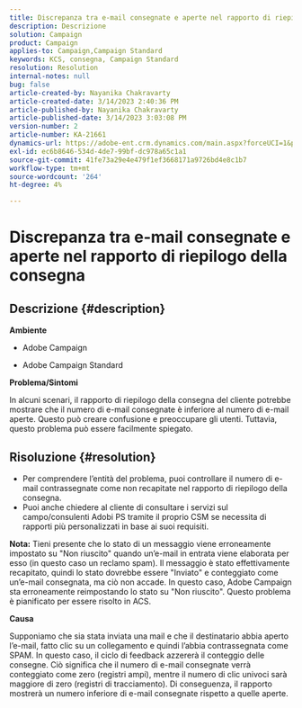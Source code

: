 ```yaml
---
title: Discrepanza tra e-mail consegnate e aperte nel rapporto di riepilogo della consegna
description: Descrizione
solution: Campaign
product: Campaign
applies-to: Campaign,Campaign Standard
keywords: KCS, consegna, Campaign Standard
resolution: Resolution
internal-notes: null
bug: false
article-created-by: Nayanika Chakravarty
article-created-date: 3/14/2023 2:40:36 PM
article-published-by: Nayanika Chakravarty
article-published-date: 3/14/2023 3:03:08 PM
version-number: 2
article-number: KA-21661
dynamics-url: https://adobe-ent.crm.dynamics.com/main.aspx?forceUCI=1&pagetype=entityrecord&etn=knowledgearticle&id=0b21472c-76c2-ed11-83ff-6045bd006a22
exl-id: ec6b8646-534d-4de7-99bf-dc978a65c1a1
source-git-commit: 41fe73a29e4e479f1ef3668171a9726bd4e8c1b7
workflow-type: tm+mt
source-wordcount: '264'
ht-degree: 4%

---
```


# Discrepanza tra e-mail consegnate e aperte nel rapporto di riepilogo della consegna

## Descrizione {#description}


<b>Ambiente</b>

- Adobe Campaign

- Adobe Campaign Standard

<b>Problema/Sintomi</b>

In alcuni scenari, il rapporto di riepilogo della consegna del cliente potrebbe mostrare che il numero di e-mail consegnate è inferiore al numero di e-mail aperte. Questo può creare confusione e preoccupare gli utenti. Tuttavia, questo problema può essere facilmente spiegato.


## Risoluzione {#resolution}


- Per comprendere l’entità del problema, puoi controllare il numero di e-mail contrassegnate come non recapitate nel rapporto di riepilogo della consegna.
- Puoi anche chiedere al cliente di consultare i servizi sul campo/consulenti Adobi PS tramite il proprio CSM se necessita di rapporti più personalizzati in base ai suoi requisiti.


<b>Nota:</b> Tieni presente che lo stato di un messaggio viene erroneamente impostato su &quot;Non riuscito&quot; quando un’e-mail in entrata viene elaborata per esso (in questo caso un reclamo spam). Il messaggio è stato effettivamente recapitato, quindi lo stato dovrebbe essere &quot;Inviato&quot; e conteggiato come un’e-mail consegnata, ma ciò non accade. In questo caso, Adobe Campaign sta erroneamente reimpostando lo stato su &quot;Non riuscito&quot;. Questo problema è pianificato per essere risolto in ACS.

<b>Causa</b>

Supponiamo che sia stata inviata una mail e che il destinatario abbia aperto l’e-mail, fatto clic su un collegamento e quindi l’abbia contrassegnata come SPAM. In questo caso, il ciclo di feedback azzererà il conteggio delle consegne. Ciò significa che il numero di e-mail consegnate verrà conteggiato come zero (registri ampi), mentre il numero di clic univoci sarà maggiore di zero (registri di tracciamento). Di conseguenza, il rapporto mostrerà un numero inferiore di e-mail consegnate rispetto a quelle aperte.
